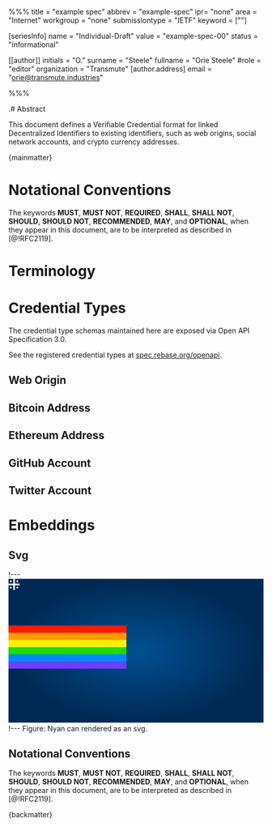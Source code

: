 %%%
title = "example spec"
abbrev = "example-spec"
ipr= "none"
area = "Internet"
workgroup = "none"
submissiontype = "IETF"
keyword = [""]

[seriesInfo]
name = "Individual-Draft"
value = "example-spec-00"
status = "informational"

[[author]]
initials = "O."
surname = "Steele"
fullname = "Orie Steele"
#role = "editor"
organization = "Transmute"
[author.address]
email = "orie@transmute.industries"

%%%

.# Abstract

This document defines a Verifiable Credential format for linked Decentralized Identifiers to existing identifiers, such as web origins, social network accounts, and crypto currency addresses.

{mainmatter}

# Notational Conventions

The keywords **MUST**, **MUST NOT**, **REQUIRED**, **SHALL**, **SHALL NOT**, **SHOULD**,
**SHOULD NOT**, **RECOMMENDED**, **MAY**, and **OPTIONAL**, when they appear in this
document, are to be interpreted as described in [@!RFC2119].

# Terminology

# Credential Types

The credential type schemas maintained here are exposed via Open API Specification 3.0.

See the registered credential types at [spec.rebase.org/openapi](https://spec.rebase.org/openapi/).

## Web Origin

## Bitcoin Address

## Ethereum Address

## GitHub Account

## Twitter Account

# Embeddings

## Svg

!---
![svg](nyancat.svg "Image1")
!---
Figure: Nyan can rendered as an svg.

## Notational Conventions

The keywords **MUST**, **MUST NOT**, **REQUIRED**, **SHALL**, **SHALL NOT**, **SHOULD**,
**SHOULD NOT**, **RECOMMENDED**, **MAY**, and **OPTIONAL**, when they appear in this
document, are to be interpreted as described in [@!RFC2119].

{backmatter}
